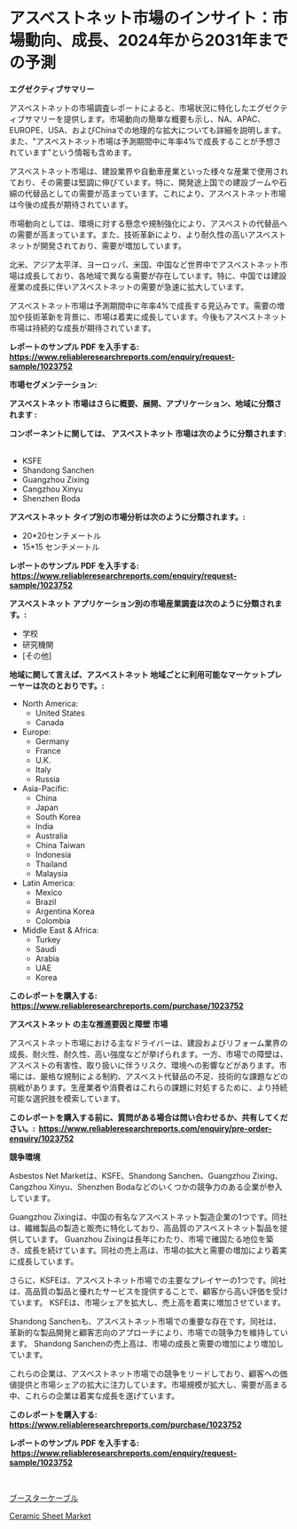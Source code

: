 <p><h1>アスベストネット市場のインサイト：市場動向、成長、2024年から2031年までの予測</h1></p><p><strong>エグゼクティブサマリー</strong></p>
<p><p>アスベストネットの市場調査レポートによると、市場状況に特化したエグゼクティブサマリーを提供します。市場動向の簡単な概要も示し、NA、APAC、EUROPE、USA、およびChinaでの地理的な拡大についても詳細を説明します。また、"アスベストネット市場は予測期間中に年率4%で成長することが予想されています"という情報も含めます。</p><p>アスベストネット市場は、建設業界や自動車産業といった様々な産業で使用されており、その需要は堅調に伸びています。特に、開発途上国での建設ブームや石綿の代替品としての需要が高まっています。これにより、アスベストネット市場は今後の成長が期待されています。</p><p>市場動向としては、環境に対する懸念や規制強化により、アスベストの代替品への需要が高まっています。また、技術革新により、より耐久性の高いアスベストネットが開発されており、需要が増加しています。</p><p>北米、アジア太平洋、ヨーロッパ、米国、中国など世界中でアスベストネット市場は成長しており、各地域で異なる需要が存在しています。特に、中国では建設産業の成長に伴いアスベストネットの需要が急速に拡大しています。</p><p>アスベストネット市場は予測期間中に年率4%で成長する見込みです。需要の増加や技術革新を背景に、市場は着実に成長しています。今後もアスベストネット市場は持続的な成長が期待されています。</p></p>
<p><strong>レポートのサンプル PDF を入手する: <a href="https://www.reliableresearchreports.com/enquiry/request-sample/1023752">https://www.reliableresearchreports.com/enquiry/request-sample/1023752</a></strong></p>
<p><strong>市場セグメンテーション:</strong></p>
<p><strong> アスベストネット 市場はさらに概要、展開、アプリケーション、地域に分類されます :</strong></p>
<p><strong>コンポーネントに関しては、 アスベストネット 市場は次のように分類されます: &nbsp;</strong></p>
<p><ul><li>KSFE</li><li>Shandong Sanchen</li><li>Guangzhou Zixing</li><li>Cangzhou Xinyu</li><li>Shenzhen Boda</li></ul></p>
<p><strong> アスベストネット タイプ別の市場分析は次のように分類されます。:</strong></p>
<p><ul><li>20*20センチメートル</li><li>15*15 センチメートル</li></ul></p>
<p><strong>レポートのサンプル PDF を入手する: &nbsp;<a href="https://www.reliableresearchreports.com/enquiry/request-sample/1023752">https://www.reliableresearchreports.com/enquiry/request-sample/1023752</a></strong></p>
<p><strong> アスベストネット アプリケーション別の市場産業調査は次のように分類されます。:</strong></p>
<p><ul><li>学校</li><li>研究機関</li><li>[その他]</li></ul></p>
<p><strong>地域に関して言えば、アスベストネット 地域ごとに利用可能なマーケットプレーヤーは次のとおりです。:</strong></p>
<p><ul>
    <li>
        North America:
        <ul>
            <li>United States</li>
            <li>Canada</li>
        </ul>
    </li>
    <li>
        Europe:
        <ul>
            <li>Germany</li>
            <li>France</li>
            <li>U.K.</li>
            <li>Italy</li>
            <li>Russia</li>
        </ul>
    </li>
    <li>
        Asia-Pacific:
        <ul>
            <li>China</li>
            <li>Japan</li>
            <li>South Korea</li>
            <li>India</li>
            <li>Australia</li>
            <li>China Taiwan</li>
            <li>Indonesia</li>
            <li>Thailand</li>
            <li>Malaysia</li>
        </ul>
    </li>
    <li>
        Latin America:
        <ul>
            <li>Mexico</li>
            <li>Brazil</li>
            <li>Argentina Korea</li>
            <li>Colombia</li>
        </ul>
    </li>
    <li>
        Middle East & Africa:
        <ul>
            <li>Turkey</li>
            <li>Saudi</li>
            <li>Arabia</li>
            <li>UAE</li>
            <li>Korea</li>
        </ul>
    </li>
    </ul></p>
<p><strong>このレポートを購入する: &nbsp;<a href="https://www.reliableresearchreports.com/purchase/1023752">https://www.reliableresearchreports.com/purchase/1023752</a></strong></p>
<p><strong>アスベストネット の主な推進要因と障壁 市場</strong></p>
<p><p>アスベストネット市場における主なドライバーは、建設およびリフォーム業界の成長、耐火性、耐久性、高い強度などが挙げられます。一方、市場での障壁は、アスベストの有害性、取り扱いに伴うリスク、環境への影響などがあります。市場には、厳格な規制による制約、アスベスト代替品の不足、技術的な課題などの挑戦があります。生産業者や消費者はこれらの課題に対処するために、より持続可能な選択肢を模索しています。</p></p>
<p><strong>このレポートを購入する前に、質問がある場合は問い合わせるか、共有してください。:&nbsp; <a href="https://www.reliableresearchreports.com/enquiry/pre-order-enquiry/1023752">https://www.reliableresearchreports.com/enquiry/pre-order-enquiry/1023752</a></strong></p>
<p><strong>競争環境</strong></p>
<p><p>Asbestos Net Marketは、KSFE、Shandong Sanchen、Guangzhou Zixing、Cangzhou Xinyu、Shenzhen Bodaなどのいくつかの競争力のある企業が参入しています。</p><p>Guangzhou Zixingは、中国の有名なアスベストネット製造企業の1つです。同社は、繊維製品の製造と販売に特化しており、高品質のアスベストネット製品を提供しています。 Guanzhou Zixingは長年にわたり、市場で確固たる地位を築き、成長を続けています。同社の売上高は、市場の拡大と需要の増加により着実に成長しています。</p><p>さらに、KSFEは、アスベストネット市場での主要なプレイヤーの1つです。同社は、高品質の製品と優れたサービスを提供することで、顧客から高い評価を受けています。 KSFEは、市場シェアを拡大し、売上高を着実に増加させています。</p><p>Shandong Sanchenも、アスベストネット市場での重要な存在です。同社は、革新的な製品開発と顧客志向のアプローチにより、市場での競争力を維持しています。 Shandong Sanchenの売上高は、市場の成長と需要の増加により増加しています。</p><p>これらの企業は、アスベストネット市場での競争をリードしており、顧客への価値提供と市場シェアの拡大に注力しています。市場規模が拡大し、需要が高まる中、これらの企業は着実な成長を遂げています。</p></p>
<p><strong>このレポートを購入する: &nbsp; <a href="https://www.reliableresearchreports.com/purchase/1023752">https://www.reliableresearchreports.com/purchase/1023752</a></strong></p>
<p><strong>レポートのサンプル PDF を入手する: &nbsp;<a href="https://www.reliableresearchreports.com/enquiry/request-sample/1023752">https://www.reliableresearchreports.com/enquiry/request-sample/1023752</a></strong><strong></strong></p>
<p>&nbsp;</p>
<p><p><a href="https://github.com/mohamedbakry57/Market-Research-Report-List-3/blob/main/17115019030.md">ブースターケーブル</a></p><p><a href="https://frill-swim-3cd.notion.site/Ceramic-Sheet-Market-Research-Report-Unlocks-Analysis-on-the-Market-Financial-Status-Market-Size-a-a54ab9831d7a42a897c5ee697f2e83ba">Ceramic Sheet Market</a></p></p>